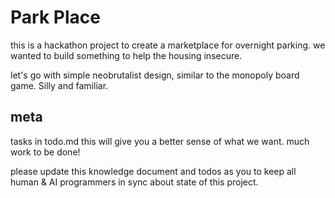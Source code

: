 # Park Place

this is a hackathon project to create a marketplace for overnight parking. 
we wanted to build something to help the housing insecure.

let's go with simple neobrutalist design, similar to the monopoly board game. Silly and familiar.

## meta
tasks in todo.md
this will give you a better sense of what we want. much work to be done!

please update this knowledge document and todos as you to keep all human & AI programmers in sync about state of this project.